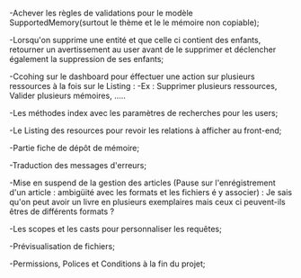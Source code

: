 -Achever les règles de validations pour le modèle SupportedMemory(surtout le thème et le le mémoire non copiable);

-Lorsqu'on supprime une entité et que celle ci contient des enfants, retourner un avertissement au user avant de le supprimer et déclencher également la suppression de ses enfants;

-Ccohing sur le dashboard pour éffectuer une action sur plusieurs ressources à la fois sur le Listing : 
-Ex : Supprimer plusieurs ressources, Valider plusieurs mémoires, .....

-Les méthodes index avec les paramètres de recherches pour les users;

-Le Listing des resources pour revoir les relations à afficher au front-end;

-Partie fiche de dépôt de mémoire;

-Traduction des messages d'erreurs;

-Mise en suspend de la gestion des articles (Pause sur l'enrégistrement d'un article : ambigüité avec les formats et les fichiers é y associer) : Je sais qu'on peut avoir un livre en plusieurs exemplaires mais ceux ci peuvent-ils êtres de différents formats ?

-Les scopes et les casts pour personnaliser les requêtes;

-Prévisualisation de fichiers;

-Permissions, Polices et Conditions à la fin du projet;
